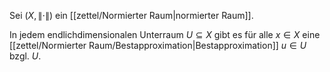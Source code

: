 Sei $(X, \| \cdot \|)$ ein [[zettel/Normierter Raum|normierter Raum]].

In jedem endlichdimensionalen Unterraum $U \subseteq X$ gibt es für alle $x \in X$ eine [[zettel/Normierter Raum/Bestapproximation|Bestapproximation]] $u \in U$ bzgl. $U$.
